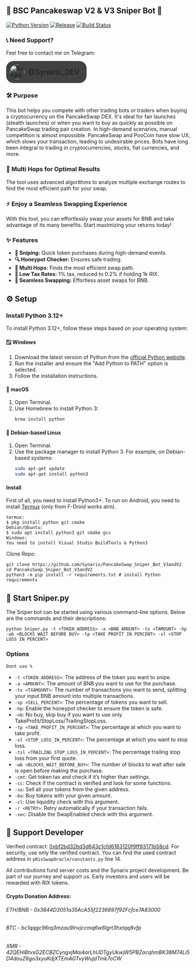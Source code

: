 
## 🚀 BSC Pancakeswap V2 & V3 Sniper Bot 🚀
[![Python Version](https://img.shields.io/badge/Python-3.8%2B-blue)](https://www.python.org/downloads/) [![Release](https://img.shields.io/badge/Release-V4-brightgreen)](https://github.com/Sevens-W3-Lab/Pancakeswap_BSC_Sniper_Bot/releases/tag/V4) [![Build Status](https://img.shields.io/badge/Build-Passing-brightgreen)]()

### 📞 Need Support?
Feel free to contact me on Telegram: 
<div style="display: flex; align-items: center; ;">
    <a href="https://t.me/Synarix_DEV" target="_blank" style="background-color: #424242; padding: 10px; border-radius: 20px; text-decoration: none; display: flex; align-items: center;">
        <img src="https://cdn4.cdn-telegram.org/file/XzdWPCv8jHqaAcT1zhwL2Lk11kxLZ8o6iA-DMIrr46FlBfK8ijQHDtjXIh9VqApOI1ZhYSOB1S46yQ9a5MuyJ1ZCn4INf7NsDorpDfo9tq7-oRfR-hJlRl4j0fPTq6_Wfez8IeuxvPfSxLS7hIWi43hcPRmgwXnLEC5-9itUiIIUblNkDLyZc5saQdw7SManURuruFfa2IwMxoHKM3z4-Oz_paWrpj0UuWgrA9rLxiFFDDSTAX6S2nLSmZjnBZ7g8ZJa0Hru84-yM6UmH09J2JI1EAkmaWB9YjnaBepJMFYSTWarMC8xFg9N0m_YRk3Ho4HVOW3_XzfVHtlB2obwJA.jpg" alt="Telegram" width="40" height="40" style=" vertical-align: middle; border-radius: 50%;">
        <span style="font-size: 20px; vertical-align: middle; margin-left: 10px; margin-right:10px;">@Synarix_DEV</span>
    </a>
</div>

### 🛠️ Purpose
This bot helps you compete with other trading bots or traders when buying a cryptocurrency on the PancakeSwap DEX. It's ideal for fair launches (stealth launches) or when you want to buy as quickly as possible on PancakeSwap trading pair creation. In high-demand scenarios, manual competition is almost impossible. PancakeSwap and PooCoin have slow UX, which slows your transaction, leading to undesirable prices. Bots have long been integral to trading in cryptocurrencies, stocks, fiat currencies, and more.

### 🔄 Multi Hops for Optimal Results 
The tool uses advanced algorithms to analyze multiple exchange routes to find the most efficient path for your swap. 

### ⚡ Enjoy a Seamless Swapping Experience 
With this tool, you can effortlessly swap your assets for BNB and take advantage of its many benefits. Start maximizing your returns today!

### ✨ Features
- **🚀 Sniping:** Quick token purchases during high-demand events.
- **🔍 Honeypot Checker:** Ensures safe trading.
- **🔄 Multi Hops:** Finds the most efficient swap path.
- **💸 Low Tax Rates:** 1% tax, reduced to 0.2% if holding 1k RIX.
- **🔄 Seamless Swapping:** Effortless asset swaps for BNB.

## ⚙️ Setup

### Install Python 3.12+

To install Python 3.12+, follow these steps based on your operating system:

#### 🪟 Windows
1. Download the latest version of Python from the [official Python website](https://www.python.org/downloads/).
2. Run the installer and ensure the "Add Python to PATH" option is selected.
3. Follow the installation instructions.

#### 🍎 macOS
1. Open Terminal.
2. Use Homebrew to install Python 3:  
   ```bash
   brew install python
   ```

#### 🐧 Debian-based Linux
1. Open Terminal.
2. Use the package manager to install Python 3. For example, on Debian-based systems:
   ```bash
   sudo apt-get update
   sudo apt-get install python3
   ```

#### Install 
First of all, you need to install Python3+. To run on Android, you need to install [Termux](https://termux.com/) (only from F-Droid works atm).

```shell
termux: 
$ pkg install python git cmake 
Debian/Ubuntu: 
$ sudo apt install python3 git cmake gcc
Windows:
You need to install Visual Studio BuildTools & Python3
```

Clone Repo:  
```shell
git clone https://github.com/Synarix/PancakeSwap_Sniper_Bot_V3andV2
cd PancaksSwap_Sniper_Bot_V3andV2
python3 -m pip install -r requirements.txt # install Python requirements
```

## 🚀 Start Sniper.py

The Sniper bot can be started using various command-line options. Below are the commands and their descriptions:

```shell
python Sniper.py -t <TOKEN_ADDRESS> -a <BNB_AMOUNT> -tx <TAMOUNT> -hp -wb <BLOCKS WAIT BEFORE BUY> -tp <TAKE PROFIT IN PERCENT> -sl <STOP LOSS IN PERCENT>
```

### Options
`Dont use %`
- `-t <TOKEN_ADDRESS>`: The address of the token you want to snipe.
- `-a <AMOUNT>`: The amount of BNB you want to use for the purchase.
- `-tx <TXAMOUNT>`: The number of transactions you want to send, splitting your input BNB amount into multiple transactions.
- `-sp <SELL_PERCENT>`: The percentage of tokens you want to sell.
- `-hp`: Enable the honeypot checker to ensure the token is safe.
- `-nb`: No buy, skip buy if you want to use only TakeProfit/StopLoss/TrailingStopLoss.
- `-tp <TAKE_PROFIT_IN_PERCENT>`: The percentage at which you want to take profit.
- `-sl <STOP_LOSS_IN_PERCENT>`: The percentage at which you want to stop loss.
- `-tsl <TRAILING_STOP_LOSS_IN_PERCENT>`: The percentage trailing stop loss from your first quote.
- `-wb <BLOCKS_WAIT_BEFORE_BUY>`: The number of blocks to wait after sale is open before making the purchase.
- `-cmt`: Get token tax and check if it’s higher than settings.
- `-cc`: Check if the contract is verified and look for some functions.
- `-so`: Sell all your tokens from the given address.
- `-bo`: Buy tokens with your given amount.
- `-cl`: Use liquidity check with this argument.
- `-r <RETRY>`: Retry automatically if your transaction fails.
- `-sec`: Disable the SwapEnabled check with this argument.



## 💖 Support Developer
Verified contract: [0xbf2bd32bd3d643c1cfd6183120f9ff93171b58cd](https://bscscan.com/address/0xbf2bd32bd3d643c1cfd6183120f9ff93171b58cd#code).
For security, use only the verified contract.
You can find the used contract address in `pRixSwapOracle/constants.py` line 14.

All contributions fund server costs and the Synarix project development. Be part of our journey and support us. Early investors and users will be rewarded with RIX tokens.

#### Crypto Donation Address:
###### ETH/BNB - 0x3844D3051a35AcA55f2236897f92Fcfce7A83000
###### BTC - bc1qqgc96rq3mzau9lnvjccmq6w6lgrt3hxtqq8vfp
###### XMR - 42QEHiBtvxG2ECBZCyngxjMai4arLhUDTgyUkwjW5PBZacqhmBK38M74Li5D4douZ6go3xyuKdjXTEmAGTvyWujdTmk7oCW


